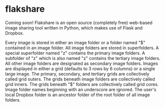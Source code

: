 # flakshare
Coming soon! Flakshare is an open source (completely free) web-based image sharing tool written in Python, which makes use of Flask and Dropbox.

Every image is stored in either an image folder or a folder named "$" contained in an image folder. All image folders are stored in superfolders. A special superfolder named "z" contains the primary image folders. A subfolder of "z" which is also named "z" contains the tertiary image folders. All other image folders are designated as secondary image folders. Images are displayed in either a grid (defaults to 3 rows by 6 columns) or a single large image. The primary, secondary, and tertiary grids are collectively called grid outers. The grids beneath image folders are collectively called grid inners. The grids beneath "$" folders are collectively called grid cores. Image folder names beginning with an underscore are ignored. The user's local Dropbox folder is an ancestor folder of the root folder of all image folders.
